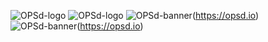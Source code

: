 ![OPSd-logo](https://raw.githubusercontent.com/opsd-io/profile/main/images/OPSd-logo-m-light-trn.svg#gh-light-mode-only)
![OPSd-logo](https://raw.githubusercontent.com/opsd-io/profile/main/images/OPSd-logo-m-grey-trn.svg#gh-dark-mode-only)
![OPSd-banner](https://raw.githubusercontent.com/opsd-io/profile/main/images/OPSd-banner-light-trn.svg#gh-light-mode-only)(https://opsd.io)
![OPSd-banner](https://raw.githubusercontent.com/opsd-io/profile/main/images/OPSd-banner-grey-trn.svg#gh-dark-mode-only)(https://opsd.io)

